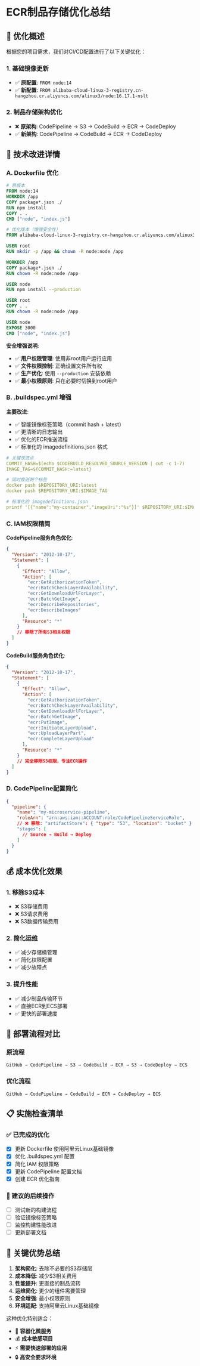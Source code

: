 # ECR制品存储优化总结

## 🎯 优化概述

根据您的项目需求，我们对CI/CD配置进行了以下关键优化：

### 1. **基础镜像更新**
- ✅ **原配置**: `FROM node:14`
- ✅ **新配置**: `FROM alibaba-cloud-linux-3-registry.cn-hangzhou.cr.aliyuncs.com/alinux3/node:16.17.1-nslt`

### 2. **制品存储架构优化**
- ❌ **原架构**: CodePipeline → S3 → CodeBuild → ECR → CodeDeploy
- ✅ **新架构**: CodePipeline → CodeBuild → ECR → CodeDeploy

## 🔧 技术改进详情

### A. Dockerfile 优化
```dockerfile
# 原版本
FROM node:14
WORKDIR /app
COPY package*.json ./
RUN npm install
COPY . .
CMD ["node", "index.js"]

# 优化版本（增强安全性）
FROM alibaba-cloud-linux-3-registry.cn-hangzhou.cr.aliyuncs.com/alinux3/node:16.17.1-nslt

USER root
RUN mkdir -p /app && chown -R node:node /app

WORKDIR /app
COPY package*.json ./
RUN chown -R node:node /app

USER node
RUN npm install --production

USER root
COPY . .
RUN chown -R node:node /app

USER node
EXPOSE 3000
CMD ["node", "index.js"]
```

**安全增强说明**:
- ✅ **用户权限管理**: 使用非root用户运行应用
- ✅ **文件权限控制**: 正确设置文件所有权
- ✅ **生产优化**: 使用 `--production` 安装依赖
- ✅ **最小权限原则**: 只在必要时切换到root用户

### B. .buildspec.yml 增强
**主要改进**:
- ✅ 智能镜像标签策略（commit hash + latest）
- ✅ 更清晰的日志输出
- ✅ 优化的ECR推送流程
- ✅ 标准化的 imagedefinitions.json 格式

```yaml
# 关键改进点
COMMIT_HASH=$(echo $CODEBUILD_RESOLVED_SOURCE_VERSION | cut -c 1-7)
IMAGE_TAG=${COMMIT_HASH:=latest}

# 同时推送两个标签
docker push $REPOSITORY_URI:latest
docker push $REPOSITORY_URI:$IMAGE_TAG

# 标准化的 imagedefinitions.json
printf '[{"name":"my-container","imageUri":"%s"}]' $REPOSITORY_URI:$IMAGE_TAG > imagedefinitions.json
```

### C. IAM权限精简
**CodePipeline服务角色优化**:
```json
{
  "Version": "2012-10-17",
  "Statement": [
    {
      "Effect": "Allow",
      "Action": [
        "ecr:GetAuthorizationToken",
        "ecr:BatchCheckLayerAvailability", 
        "ecr:GetDownloadUrlForLayer",
        "ecr:BatchGetImage",
        "ecr:DescribeRepositories",
        "ecr:DescribeImages"
      ],
      "Resource": "*"
    }
    // 移除了所有S3相关权限
  ]
}
```

**CodeBuild服务角色优化**:
```json
{
  "Version": "2012-10-17",
  "Statement": [
    {
      "Effect": "Allow",
      "Action": [
        "ecr:GetAuthorizationToken",
        "ecr:BatchCheckLayerAvailability",
        "ecr:GetDownloadUrlForLayer", 
        "ecr:BatchGetImage",
        "ecr:PutImage",
        "ecr:InitiateLayerUpload",
        "ecr:UploadLayerPart",
        "ecr:CompleteLayerUpload"
      ],
      "Resource": "*"
    }
    // 完全移除S3权限，专注ECR操作
  ]
}
```

### D. CodePipeline配置简化
```json
{
  "pipeline": {
    "name": "my-microservice-pipeline",
    "roleArn": "arn:aws:iam::ACCOUNT:role/CodePipelineServiceRole",
    // ❌ 移除: "artifactStore": { "type": "S3", "location": "bucket" }
    "stages": [
      // Source → Build → Deploy
    ]
  }
}
```

## 💰 成本优化效果

### 1. **移除S3成本**
- ❌ S3存储费用
- ❌ S3请求费用  
- ❌ S3数据传输费用

### 2. **简化运维**
- ✅ 减少存储桶管理
- ✅ 简化权限配置
- ✅ 减少故障点

### 3. **提升性能** 
- ✅ 减少制品传输环节
- ✅ 直接ECR到ECS部署
- ✅ 更快的部署速度

## 🚀 部署流程对比

### 原流程
```
GitHub → CodePipeline → S3 → CodeBuild → ECR → S3 → CodeDeploy → ECS
```

### 优化流程  
```
GitHub → CodePipeline → CodeBuild → ECR → CodeDeploy → ECS
```

## 📋 实施检查清单

### ✅ 已完成的优化
- [x] 更新 Dockerfile 使用阿里云Linux基础镜像
- [x] 优化 .buildspec.yml 配置
- [x] 简化 IAM 权限策略
- [x] 更新 CodePipeline 配置文档
- [x] 创建 ECR 优化指南

### 🔄 建议的后续操作
- [ ] 测试新的构建流程
- [ ] 验证镜像标签策略
- [ ] 监控构建性能改进
- [ ] 更新部署文档

## 🎯 关键优势总结

1. **架构简化**: 去除不必要的S3存储层
2. **成本降低**: 减少S3相关费用
3. **性能提升**: 更直接的制品流转
4. **运维简化**: 更少的组件需要管理
5. **安全增强**: 最小权限原则
6. **环境适配**: 支持阿里云Linux基础镜像

这种优化特别适合：
- 🐳 **容器化微服务**
- 💰 **成本敏感项目**  
- ⚡ **需要快速部署的应用**
- 🔒 **高安全要求环境** 